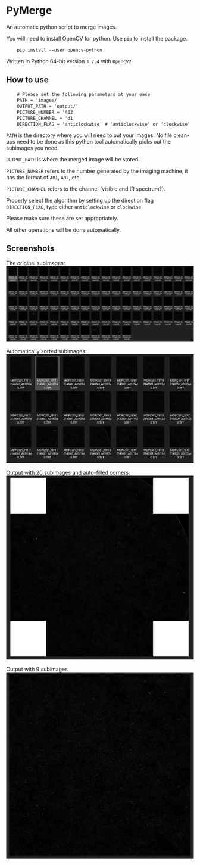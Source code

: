# PyMerge

An automatic python script to merge images.

You will need to install OpenCV for python. Use `pip` to install the package.

```
	pip install --user opencv-python
```

Written in Python 64-bit version `3.7.4` with `OpenCV2`

## How to use

```
	# Please set the following parameters at your ease
	PATH = 'images/'
	OUTPUT_PATH = 'output/'
	PICTURE_NUMBER = 'A02'
	PICTURE_CHANNEL = 'd1'
	DIRECTION_FLAG = 'anticlockwise' # 'anticlockwise' or 'clockwise'
```

`PATH` is the directory where you will need to put your images. No file clean-ups need
to be done as this python tool automatically picks out the subimages you need.

`OUTPUT_PATH` is where the merged image will be stored.

`PICTURE_NUMBER` refers to the number generated by the imaging machine, it has the format
of `A01`, `A02`, etc.

`PICTURE_CHANNEL` refers to the channel (visible and IR spectrum?).

Properly select the algorithm by setting up the direction flag `DIRECTION_FLAG`, type either
`anticlockwise` or `clockwise`

Please make sure these are set appropriately.

All other operations will be done automatically.

## Screenshots

The original subimages:
![](./screenshot/origin.PNG)

Automatically sorted subimages:
![](./screenshot/sorted.PNG)

Output with 20 subimages and auto-filled corners:
![](./screenshot/output1.PNG)

Output with 9 subimages
![](./screenshot/output2.PNG)
